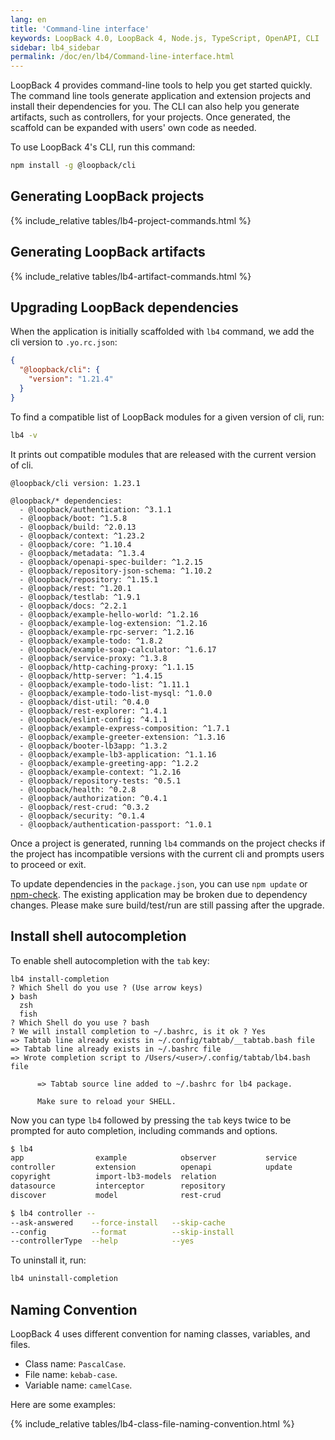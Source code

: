 ```yaml
---
lang: en
title: 'Command-line interface'
keywords: LoopBack 4.0, LoopBack 4, Node.js, TypeScript, OpenAPI, CLI
sidebar: lb4_sidebar
permalink: /doc/en/lb4/Command-line-interface.html
---
```


LoopBack 4 provides command-line tools to help you get started quickly. The
command line tools generate application and extension projects and install their
dependencies for you. The CLI can also help you generate artifacts, such as
controllers, for your projects. Once generated, the scaffold can be expanded
with users' own code as needed.

To use LoopBack 4's CLI, run this command:

```sh
npm install -g @loopback/cli
```

## Generating LoopBack projects

{% include_relative tables/lb4-project-commands.html %}

## Generating LoopBack artifacts

{% include_relative tables/lb4-artifact-commands.html %}

## Upgrading LoopBack dependencies

When the application is initially scaffolded with `lb4` command, we add the cli
version to `.yo.rc.json`:

```json
{
  "@loopback/cli": {
    "version": "1.21.4"
  }
}
```

To find a compatible list of LoopBack modules for a given version of cli, run:

```sh
lb4 -v
```

It prints out compatible modules that are released with the current version of
cli.

```
@loopback/cli version: 1.23.1

@loopback/* dependencies:
  - @loopback/authentication: ^3.1.1
  - @loopback/boot: ^1.5.8
  - @loopback/build: ^2.0.13
  - @loopback/context: ^1.23.2
  - @loopback/core: ^1.10.4
  - @loopback/metadata: ^1.3.4
  - @loopback/openapi-spec-builder: ^1.2.15
  - @loopback/repository-json-schema: ^1.10.2
  - @loopback/repository: ^1.15.1
  - @loopback/rest: ^1.20.1
  - @loopback/testlab: ^1.9.1
  - @loopback/docs: ^2.2.1
  - @loopback/example-hello-world: ^1.2.16
  - @loopback/example-log-extension: ^1.2.16
  - @loopback/example-rpc-server: ^1.2.16
  - @loopback/example-todo: ^1.8.2
  - @loopback/example-soap-calculator: ^1.6.17
  - @loopback/service-proxy: ^1.3.8
  - @loopback/http-caching-proxy: ^1.1.15
  - @loopback/http-server: ^1.4.15
  - @loopback/example-todo-list: ^1.11.1
  - @loopback/example-todo-list-mysql: ^1.0.0
  - @loopback/dist-util: ^0.4.0
  - @loopback/rest-explorer: ^1.4.1
  - @loopback/eslint-config: ^4.1.1
  - @loopback/example-express-composition: ^1.7.1
  - @loopback/example-greeter-extension: ^1.3.16
  - @loopback/booter-lb3app: ^1.3.2
  - @loopback/example-lb3-application: ^1.1.16
  - @loopback/example-greeting-app: ^1.2.2
  - @loopback/example-context: ^1.2.16
  - @loopback/repository-tests: ^0.5.1
  - @loopback/health: ^0.2.8
  - @loopback/authorization: ^0.4.1
  - @loopback/rest-crud: ^0.3.2
  - @loopback/security: ^0.1.4
  - @loopback/authentication-passport: ^1.0.1
```

Once a project is generated, running `lb4` commands on the project checks if the
project has incompatible versions with the current cli and prompts users to
proceed or exit.

To update dependencies in the `package.json`, you can use `npm update` or
[npm-check](https://www.npmjs.com/package/npm-check). The existing application
may be broken due to dependency changes. Please make sure build/test/run are
still passing after the upgrade.

## Install shell autocompletion

To enable shell autocompletion with the `tab` key:

```
lb4 install-completion
? Which Shell do you use ? (Use arrow keys)
❯ bash
  zsh
  fish
? Which Shell do you use ? bash
? We will install completion to ~/.bashrc, is it ok ? Yes
=> Tabtab line already exists in ~/.config/tabtab/__tabtab.bash file
=> Tabtab line already exists in ~/.bashrc file
=> Wrote completion script to /Users/<user>/.config/tabtab/lb4.bash file

      => Tabtab source line added to ~/.bashrc for lb4 package.

      Make sure to reload your SHELL.
```

Now you can type `lb4` followed by pressing the `tab` keys twice to be prompted
for auto completion, including commands and options.

```sh
$ lb4
app                example            observer           service
controller         extension          openapi            update
copyright          import-lb3-models  relation
datasource         interceptor        repository
discover           model              rest-crud
```

```sh
$ lb4 controller --
--ask-answered    --force-install   --skip-cache
--config          --format          --skip-install
--controllerType  --help            --yes
```

To uninstall it, run:

```sh
lb4 uninstall-completion
```

## Naming Convention

LoopBack 4 uses different convention for naming classes, variables, and files.

- Class name: `PascalCase`.
- File name: `kebab-case`.
- Variable name: `camelCase`.

Here are some examples:

{% include_relative tables/lb4-class-file-naming-convention.html %}
